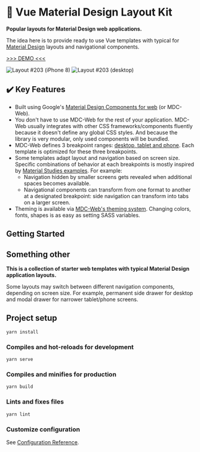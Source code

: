 # :rocket: Vue Material Design Layout Kit

**Popular layouts for Material Design web applications.**

The idea here is to provide ready to use Vue templates with typical for [Material Design](https://material.io/) layouts and navigational components.

[&gt;&gt;&gt; DEMO &lt;&lt;&lt;](http://vue-layouts.kekscs.com/)

![Layout #203 (iPhone 8)](https://kekscs.blob.core.windows.net/dev/vue-material-layout-kit/layout-screens/203/layout203-iphone8.png "Layout #203 (iPhone 8)")
![Layout #203 (desktop)](https://kekscs.blob.core.windows.net/dev/vue-material-layout-kit/layout-screens/203/layout203-desktop.png "Layout #203 (deskop)")

## :heavy_check_mark: Key Features

* Built using Google's [Material Design Components for web](https://material.io/develop/web) (or MDC-Web).
* You don't have to use MDC-Web for the rest of your application. MDC-Web usually integrates with other CSS frameworks/components fluently because it doesn't define any global CSS styles. And because the library is very modular, only used components will be bundled.
* MDC-Web defines 3 breakpoint ranges: [desktop, tablet and phone](https://material.io/develop/web/supporting/layout-grid). Each template is optimized for these three breakpoints.
* Some templates adapt layout and navigation based on screen size. Specific combinations of behavior at each breakpoints is mostly inspired by [Material Studies examples](https://material.io/design/material-studies/about-our-material-studies.html). For example:
  * Navigation hidden by smaller screens gets revealed when additional spaces becomes available.
  * Navigational components can transform from one format to another at a designated breakpoint: side navigation can transform into tabs on a larger screen.
* Theming is available via [MDC-Web's theming system](https://material.io/develop/web/theming/theming-guide). Changing colors, fonts, shapes is as easy as setting SASS variables.


## Getting Started




## Something other

**This is a collection of starter web templates with typical Material Design application layouts.**

Some layouts may switch between different navigation components, depending on screen size. For example, permanent side drawer for desktop and modal drawer for narrower tablet/phone screens.


## Project setup
```
yarn install
```

### Compiles and hot-reloads for development
```
yarn serve
```

### Compiles and minifies for production
```
yarn build
```

### Lints and fixes files
```
yarn lint
```

### Customize configuration
See [Configuration Reference](https://cli.vuejs.org/config/).
